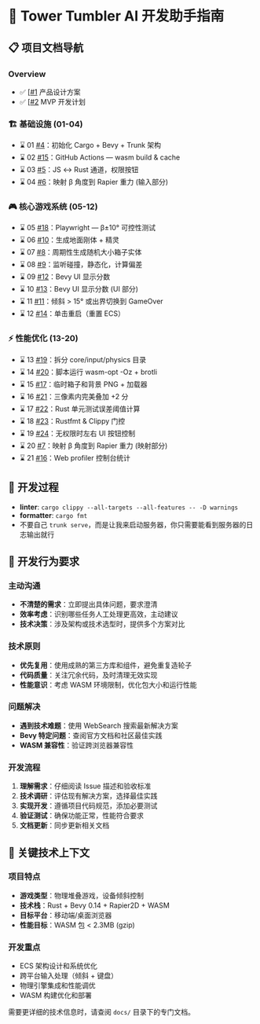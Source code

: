 # 🤖 Tower Tumbler AI 开发助手指南

## 📋 项目文档导航

### Overview

- ✅ [[#1](https://github.com/xdanger/tower-tumbler/issues/1) 产品设计方案
- ✅ [[#2](https://github.com/xdanger/tower-tumbler/issues/2) MVP 开发计划

### 🏗️ 基础设施 (01-04)

- ⌛️ 01 [#4](https://github.com/xdanger/tower-tumbler/issues/4)：初始化 Cargo + Bevy + Trunk 架构
- ⌛️ 02 [#15](https://github.com/xdanger/tower-tumbler/issues/15)：GitHub Actions — wasm build & cache
- ⌛️ 03 [#5](https://github.com/xdanger/tower-tumbler/issues/5)：JS ↔ Rust 通道，权限按钮
- ⌛️ 04 [#6](https://github.com/xdanger/tower-tumbler/issues/6)：映射 β 角度到 Rapier 重力 (输入部分)

### 🎮 核心游戏系统 (05-12)

- ⌛️ 05 [#18](https://github.com/xdanger/tower-tumbler/issues/18)：Playwright — β±10° 可控性测试
- ⌛️ 06 [#10](https://github.com/xdanger/tower-tumbler/issues/10)：生成地面刚体 + 精灵
- ⌛️ 07 [#8](https://github.com/xdanger/tower-tumbler/issues/8)：周期性生成随机大小箱子实体
- ⌛️ 08 [#9](https://github.com/xdanger/tower-tumbler/issues/9)：监听碰撞，静态化，计算偏差
- ⌛️ 09 [#12](https://github.com/xdanger/tower-tumbler/issues/12)：Bevy UI 显示分数
- ⌛️ 10 [#13](https://github.com/xdanger/tower-tumbler/issues/13)：Bevy UI 显示分数 (UI 部分)
- ⌛️ 11 [#11](https://github.com/xdanger/tower-tumbler/issues/11)：倾斜 > 15° 或出界切换到 GameOver
- ⌛️ 12 [#14](https://github.com/xdanger/tower-tumbler/issues/14)：单击重启（重置 ECS）

### ⚡ 性能优化 (13-20)

- ⌛️ 13 [#19](https://github.com/xdanger/tower-tumbler/issues/19)：拆分 core/input/physics 目录
- ⌛️ 14 [#20](https://github.com/xdanger/tower-tumbler/issues/20)：脚本运行 wasm-opt -Oz + brotli
- ⌛️ 15 [#17](https://github.com/xdanger/tower-tumbler/issues/17)：临时箱子和背景 PNG + 加载器
- ⌛️ 16 [#21](https://github.com/xdanger/tower-tumbler/issues/21)：三像素内完美叠加 +2 分
- ⌛️ 17 [#22](https://github.com/xdanger/tower-tumbler/issues/22)：Rust 单元测试误差阈值计算
- ⌛️ 18 [#23](https://github.com/xdanger/tower-tumbler/issues/23)：Rustfmt & Clippy 门控
- ⌛️ 19 [#24](https://github.com/xdanger/tower-tumbler/issues/24)：无权限时左右 UI 按钮控制
- ⌛️ 20 [#7](https://github.com/xdanger/tower-tumbler/issues/7)：映射 β 角度到 Rapier 重力 (映射部分)
- ⌛️ 21 [#16](https://github.com/xdanger/tower-tumbler/issues/16)：Web profiler 控制台统计

## 📝 开发过程

- **linter**: `cargo clippy --all-targets --all-features -- -D warnings`
- **formatter**: `cargo fmt`
- 不要自己 `trunk serve`，而是让我来启动服务器，你只需要能看到服务器的日志输出就行

## 🎯 开发行为要求

### 主动沟通

- **不清楚的需求**：立即提出具体问题，要求澄清
- **效率考虑**：识别哪些任务人工处理更高效，主动建议
- **技术决策**：涉及架构或技术选型时，提供多个方案对比

### 技术原则

- **优先复用**：使用成熟的第三方库和组件，避免重复造轮子
- **代码质量**：关注冗余代码，及时清理无效实现
- **性能意识**：考虑 WASM 环境限制，优化包大小和运行性能

### 问题解决

- **遇到技术难题**：使用 WebSearch 搜索最新解决方案
- **Bevy 特定问题**：查阅官方文档和社区最佳实践
- **WASM 兼容性**：验证跨浏览器兼容性

### 开发流程

1. **理解需求**：仔细阅读 Issue 描述和验收标准
2. **技术调研**：评估现有解决方案，选择最佳实践
3. **实现开发**：遵循项目代码规范，添加必要测试
4. **验证测试**：确保功能正常，性能符合要求
5. **文档更新**：同步更新相关文档

## 🔧 关键技术上下文

### 项目特点

- **游戏类型**：物理堆叠游戏，设备倾斜控制
- **技术栈**：Rust + Bevy 0.14 + Rapier2D + WASM
- **目标平台**：移动端/桌面浏览器
- **性能目标**：WASM 包 < 2.3MB (gzip)

### 开发重点

- ECS 架构设计和系统优化
- 跨平台输入处理（倾斜 + 键盘）
- 物理引擎集成和性能调优
- WASM 构建优化和部署

需要更详细的技术信息时，请查阅 `docs/` 目录下的专门文档。
